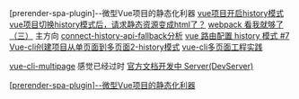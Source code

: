 [prerender-spa-plugin]--微型Vue项目的静态化利器
[vue项目开启history模式](http://idays.cc/article/detail/9#)
[vue项目切换history模式后，请求静态资源变成html了？](https://segmentfault.com/q/1010000011563258)
[webpack 看我就够了（三）](https://www.jianshu.com/p/b5248d441d9e)  主方向
[connect-history-api-fallback分析](https://segmentfault.com/a/1190000007890379)
[vue 路由配置 history 模式 #7](https://github.com/huangshuwei/blog/issues/7)
[Vue-cli创建项目从单页面到多页面2-history模式](http://www.cnblogs.com/xsilence/p/7905722.html)
[vue-cli多页面工程实践](http://www.bijishequ.com/detail/440336)

[vue-cli-multipage](多页应用)  感觉已经过时
[官方文档开发中 Server(DevServer)](https://doc.webpack-china.org/configuration/dev-server/)

[[prerender-spa-plugin]--微型Vue项目的静态化利器](https://juejin.im/post/5ab31b8cf265da239706c2df)